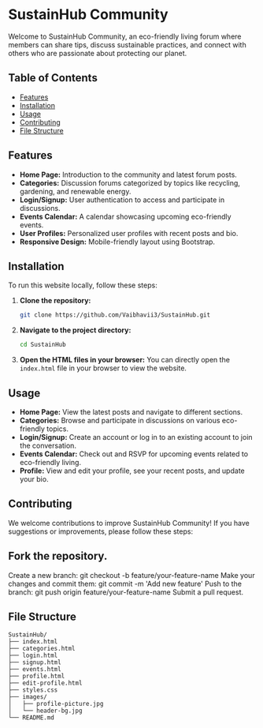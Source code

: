 # SustainHub Community

Welcome to SustainHub Community, an eco-friendly living forum where members can share tips, discuss sustainable practices, and connect with others who are passionate about protecting our planet.

## Table of Contents

- [Features](#features)
- [Installation](#installation)
- [Usage](#usage)
- [Contributing](#contributing)
- [File Structure](#file-structure)

## Features

- **Home Page:** Introduction to the community and latest forum posts.
- **Categories:** Discussion forums categorized by topics like recycling, gardening, and renewable energy.
- **Login/Signup:** User authentication to access and participate in discussions.
- **Events Calendar:** A calendar showcasing upcoming eco-friendly events.
- **User Profiles:** Personalized user profiles with recent posts and bio.
- **Responsive Design:** Mobile-friendly layout using Bootstrap.

## Installation

To run this website locally, follow these steps:

1. **Clone the repository:**
    ```bash
    git clone https://github.com/Vaibhavii3/SustainHub.git
    ```

2. **Navigate to the project directory:**
    ```bash
    cd SustainHub
    ```

3. **Open the HTML files in your browser:**
    You can directly open the `index.html` file in your browser to view the website.

## Usage

- **Home Page:** View the latest posts and navigate to different sections.
- **Categories:** Browse and participate in discussions on various eco-friendly topics.
- **Login/Signup:** Create an account or log in to an existing account to join the conversation.
- **Events Calendar:** Check out and RSVP for upcoming events related to eco-friendly living.
- **Profile:** View and edit your profile, see your recent posts, and update your bio.

## Contributing
We welcome contributions to improve SustainHub Community! If you have suggestions or improvements, please follow these steps:

## Fork the repository.
Create a new branch: git checkout -b feature/your-feature-name
Make your changes and commit them: git commit -m 'Add new feature'
Push to the branch: git push origin feature/your-feature-name
Submit a pull request.

## File Structure

```plaintext
SustainHub/
├── index.html
├── categories.html
├── login.html
├── signup.html
├── events.html
├── profile.html
├── edit-profile.html
├── styles.css
├── images/
│   ├── profile-picture.jpg
│   └── header-bg.jpg
└── README.md



